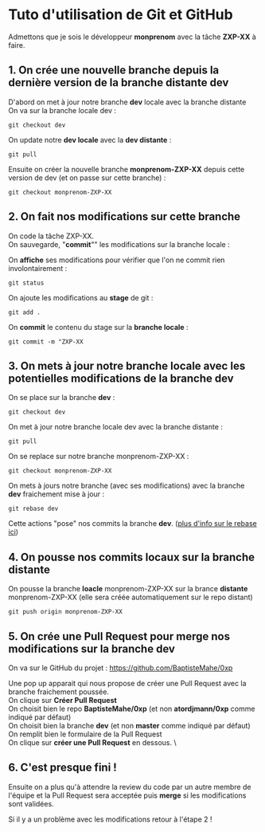 # Tuto d'utilisation de Git et GitHub

Admettons que je sois le développeur **monprenom** avec la tâche **ZXP-XX** à faire.

## 1. On crée une nouvelle branche depuis la dernière version de la branche distante **dev**

D'abord on met à jour notre branche **dev** locale avec la branche distante \
On va sur la branche locale dev :
```git
git checkout dev 
```
On update notre **dev locale** avec la **dev distante** :
```shell
git pull
```

Ensuite on créer la nouvelle branche **monprenom-ZXP-XX** depuis cette version de dev (et on passe sur cette branche) :
```shell
git checkout monprenom-ZXP-XX
```

## 2. On fait nos modifications sur cette branche

On code la tâche ZXP-XX. \
On sauvegarde, "**commit**""  les modifications sur la branche locale : 

On **affiche** ses modifications pour vérifier que l'on ne commit rien involontairement :
```shell
git status
```

On ajoute les modifications au **stage** de git :
```shell
git add .
```

On **commit** le contenu du stage sur la **branche locale** :
```shell 
git commit -m "ZXP-XX 
```

## 3. On mets à jour notre branche locale avec les potentielles modifications de la branche **dev**

On se place sur la branche **dev** :
```shell
git checkout dev
```

On met à jour notre branche locale dev avec la branche distante :
```shell
git pull 
```

On se replace sur notre branche monprenom-ZXP-XX :
```shell
git checkout monprenom-ZXP-XX
```

On mets à jours notre branche (avec ses modifications) avec la branche **dev** fraichement mise à jour :
```shell
git rebase dev
```

Cette actions "pose" nos commits la branche **dev**. ([plus d'info sur le rebase ici](https://git-scm.com/docs/git-rebase))

## 4. On pousse nos **commits** locaux sur la **branche distante**

On pousse la branche **loacle** monprenom-ZXP-XX sur la brance **distante** monprenom-ZXP-XX (elle sera créée automatiquement sur le repo distant) 
```shell
git push origin monprenom-ZXP-XX
```

## 5. On crée une **Pull Request** pour **merge** nos modifications sur la branche **dev**

On va sur le GitHub du projet : https://github.com/BaptisteMahe/0xp

Une pop up apparait qui nous propose de créer une Pull Request avec la branche fraichement poussée. \
On clique sur **Créer Pull Request** \
On choisit bien le repo **BaptisteMahe/0xp** (et non **atordjmann/0xp** comme indiqué par défaut) \
On choisit bien la branche **dev** (et non **master** comme indiqué par défaut) \
On remplit bien le formulaire de la Pull Request \
On clique sur **créer une Pull Request** en dessous. \

## 6. C'est presque fini !

Ensuite on a plus qu'à attendre la review du code par un autre membre de l'équipe et la Pull Request sera acceptée puis **merge** si les modifications sont validées.

Si il y a un problème avec les modifications retour à l'étape 2 !

